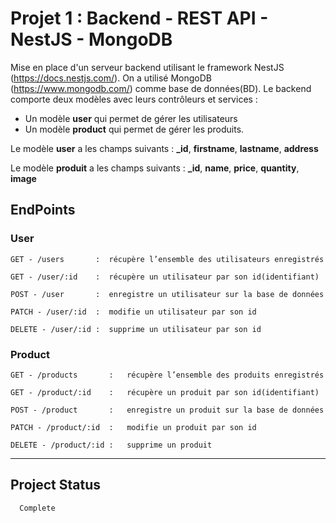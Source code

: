 <!--  <p align="center"> -->
<!--   <a href="http://nestjs.com/" target="blank"><img src="https://nestjs.com/img/logo-small.svg" width="200" alt="Nest Logo" style="margin-left: -7%; margin-right: 8%;" style="margin-left: -7%; margin-right: 8%;"/></a> -->
<!--  <a href="https://github.com/Cheikh785/mini-project-teamx-group-backend/" target="blank"><img src="teamx.png" width="500" alt="TeamX group Logo"/></a> -->
<!-- </p> -->

[circleci-image]: https://img.shields.io/circleci/build/github/nestjs/nest/master?token=abc123def456
[circleci-url]: https://circleci.com/gh/nestjs/nest

# Projet 1 : Backend - REST API - NestJS - MongoDB
Mise en place d'un serveur backend utilisant le framework NestJS (https://docs.nestjs.com/). On a utilisé MongoDB (https://www.mongodb.com/) comme base de données(BD). Le backend comporte deux modèles avec leurs contrôleurs et services :

  - Un modèle **user** qui permet de gérer les utilisateurs
  - Un modèle **product** qui permet de gérer les produits.
  
Le modèle **user** a les champs suivants : **_id**, **firstname**, **lastname**, **address**

Le modèle **produit** a les champs suivants : **_id**, **name**, **price**, **quantity**, **image**

## EndPoints

### User
    GET - /users       :  récupère l’ensemble des utilisateurs enregistrés

    GET - /user/:id    :  récupère un utilisateur par son id(identifiant)

    POST - /user       :  enregistre un utilisateur sur la base de données

    PATCH - /user/:id  :  modifie un utilisateur par son id

    DELETE - /user/:id :  supprime un utilisateur par son id

### Product
    GET - /products       :   récupère l’ensemble des produits enregistrés

    GET - /product/:id    :   récupère un produit par son id(identifiant)

    POST - /product       :   enregistre un produit sur la base de données

    PATCH - /product/:id  :   modifie un produit par son id

    DELETE - /product/:id :   supprime un produit

-----------

## Project Status 
      Complete 
